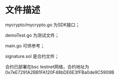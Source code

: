 # 文件描述
mycrypto/mycrypto.go 为SDK接口；

demoTest.go 为测试文件；

main.go 可供参考；

signature.sol 是合约文件；

合约已部署在bsc testnet网络，合约地址为0x7eE7291A2BB1FA120F48bDE6E3fFBa0de9C5909B
